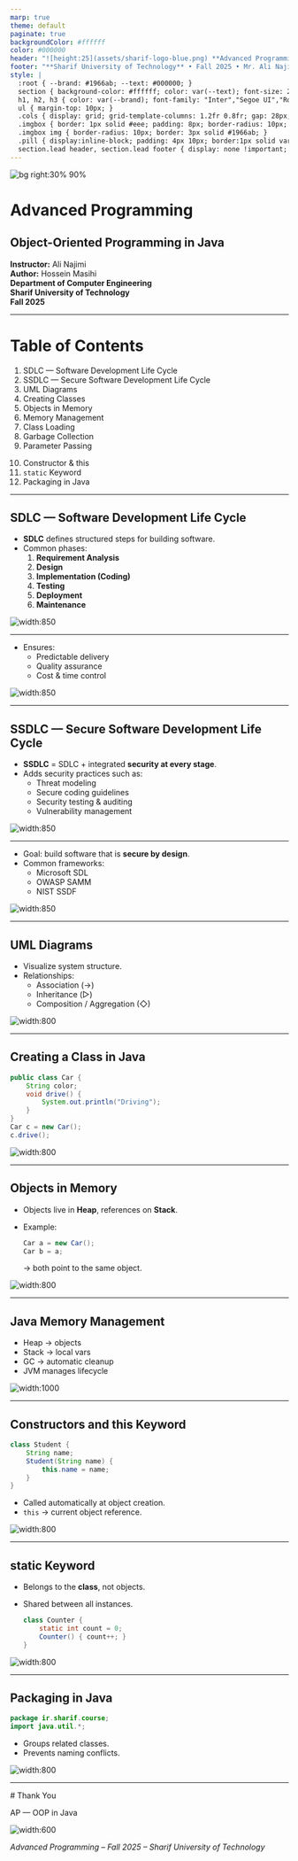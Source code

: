 ```yaml
---  
marp: true  
theme: default  
paginate: true  
backgroundColor: #ffffff  
color: #000000  
header: "![height:25](assets/sharif-logo-blue.png) **Advanced Programming (AP) — OOP in Java**"  
footer: "**Sharif University of Technology** • Fall 2025 • Mr. Ali Najimi • Hossein Masihi"  
style: |
  :root { --brand: #1966ab; --text: #000000; }
  section { background-color: #ffffff; color: var(--text); font-size: 28px; font-family: "Inter","Segoe UI","Roboto","Helvetica Neue",Arial,sans-serif; }
  h1, h2, h3 { color: var(--brand); font-family: "Inter","Segoe UI","Roboto","Helvetica Neue",Arial,sans-serif; }
  ul { margin-top: 10px; }
  .cols { display: grid; grid-template-columns: 1.2fr 0.8fr; gap: 28px; align-items: start; }
  .imgbox { border: 1px solid #eee; padding: 8px; border-radius: 10px; text-align:center; }
  .imgbox img { border-radius: 10px; border: 3px solid #1966ab; }
  .pill { display:inline-block; padding: 4px 10px; border:1px solid var(--brand); border-radius:999px; color: var(--brand); font-size:20px; }
  section.lead header, section.lead footer { display: none !important; }
---
```


<!-- _class: lead -->
![bg right:30% 90%](assets/sharif-logo-blue.png)
# Advanced Programming
## Object-Oriented Programming in Java

**Instructor:** Ali Najimi  
**Author:** Hossein Masihi  
**Department of Computer Engineering**  
**Sharif University of Technology**  
**Fall 2025**

---

# Table of Contents
<div class="cols">
<div>

1. SDLC — Software Development Life Cycle  
2. SSDLC — Secure Software Development Life Cycle  
3. UML Diagrams  
4. Creating Classes  
5. Objects in Memory  
6. Memory Management  
7. Class Loading  
8. Garbage Collection  
9. Parameter Passing
</div>
<div>

10. Constructor & this  
11. `static` Keyword  
12. Packaging in Java
</div>
</div>

---

## SDLC — Software Development Life Cycle

<div class="cols">
<div>

* **SDLC** defines structured steps for building software.  
* Common phases:
  1. **Requirement Analysis**  
  2. **Design**  
  3. **Implementation (Coding)**  
  4. **Testing**  
  5. **Deployment**  
  6. **Maintenance**

</div>
<div>
  <div class="imgbox">

![width:850](assets/04/sdlc-cycle.png)
  </div>
</div>
</div>

---

<div class="cols">
<div>

* Ensures:
  * Predictable delivery  
  * Quality assurance  
  * Cost & time control  

</div>
<div>
  <div class="imgbox">

![width:850](assets/04/sdlc-cycle.png)
  </div>
</div>
</div>

---

## SSDLC — Secure Software Development Life Cycle


<div class="cols">
<div>

* **SSDLC** = SDLC + integrated **security at every stage**.  
* Adds security practices such as:
  * Threat modeling  
  * Secure coding guidelines  
  * Security testing & auditing  
  * Vulnerability management


</div>
<div>
  <div class="imgbox">

![width:850](assets/04/ssdlc-model.png)
  </div>
</div>
</div>

---

<div class="cols">
<div>

* Goal: build software that is **secure by design**.  
* Common frameworks:
  * Microsoft SDL  
  * OWASP SAMM  
  * NIST SSDF  

</div>
<div>
  <div class="imgbox">

![width:850](assets/04/ssdlc-model.png)
  </div>
</div>
</div>

---

## UML Diagrams

<div class="cols">
<div>

* Visualize system structure.  
* Relationships:
  * Association (→)
  * Inheritance (▷)
  * Composition / Aggregation (◇)

</div>
<div>
  <div class="imgbox">

![width:800](assets/04/uml-class.png)

  </div>
</div>
</div>

---

## Creating a Class in Java

<div class="cols">
<div>

  ```java
  public class Car {
      String color;
      void drive() {
          System.out.println("Driving");
      }
  }
  Car c = new Car();
  c.drive();
````

</div>
<div>
  <div class="imgbox">

![width:800](assets/04/java-class-example.png)

  </div>
</div>
</div>

---

## Objects in Memory

<div class="cols">
<div>

* Objects live in **Heap**, references on **Stack**.
* Example:

  ```java
  Car a = new Car();
  Car b = a;
  ```

  → both point to the same object.

</div>
<div>
  <div class="imgbox">

![width:800](assets/04/memory-stack-heap.png)

  </div>
</div>
</div>

---

## Java Memory Management

<div class="cols">
<div>

* Heap → objects
* Stack → local vars
* GC → automatic cleanup
* JVM manages lifecycle

</div>
<div>
  <div class="imgbox">

![width:1000](assets/04/jvm-memory.png)

  </div>
</div>
</div>

---

## Constructors and this Keyword

<div class="cols">
<div>

```java
class Student {
    String name;
    Student(String name) {
        this.name = name;
    }
}
```

* Called automatically at object creation.
* `this` → current object reference.

</div>
<div>
  <div class="imgbox">

![width:800](assets/04/constructor-this.png)

  </div>
</div>
</div>

---

## static Keyword

<div class="cols">
<div>

* Belongs to the **class**, not objects.
* Shared between all instances.

  ```java
  class Counter {
      static int count = 0;
      Counter() { count++; }
  }
  ```

</div>
<div>
  <div class="imgbox">

![width:800](assets/04/static-example.png)

  </div>
</div>
</div>

---

## Packaging in Java

<div class="cols">
<div>

```java
package ir.sharif.course;
import java.util.*;
```

* Groups related classes.
* Prevents naming conflicts.

</div>
<div>
  <div class="imgbox">

![width:800](assets/04/java-package-structure.png)

  </div>
</div>
</div>

---

<!-- _class: lead -->

<div class="cols">
<div>
# Thank You 

<p class="pill">AP — OOP in Java</p>
</div>
</div>
<div>
  <div class="imgbox">

![width:600](assets/04/steve.jpg)

  </div>
</div>

*Advanced Programming – Fall 2025 – Sharif University of Technology*
